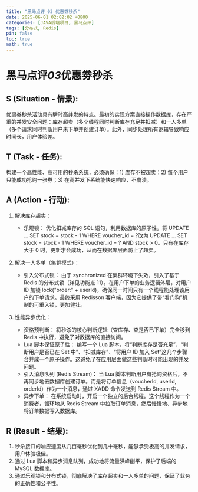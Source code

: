 ```yaml
---
title: "黑马点评_03_优惠劵秒杀"
date: 2025-06-01 02:02:02 +0800
categories: [JAVA后端项目, 黑马点评]
tags: [分布式, Redis]
pin: false
toc: true
math: true
---
```


# 黑马点评*03*优惠劵秒杀

## S (Situation - 情景):

优惠券秒杀活动具有瞬时高并发的特点。最初的实现方案直接操作数据库，存在严重的并发安全问题：库存超卖（多个线程同时判断库存充足并扣减）和一人多单（多个请求同时判断用户未下单并创建订单）。此外，同步处理所有逻辑导致响应时间长，用户体验差。

## T (Task - 任务):

构建一个高性能、高可用的秒杀系统，必须确保：1) 库存不被超卖；2) 每个用户只能成功抢购一张券；3) 在高并发下系统能快速响应，不崩溃。

## A (Action - 行动):

1. 解决库存超卖：

   - 乐观锁： 优化扣减库存的 SQL 语句，利用数据库的原子性。将 UPDATE ... SET stock = stock - 1 WHERE voucher_id = ?改为 UPDATE ... SET stock = stock - 1 WHERE voucher_id = ? AND stock > 0。只有在库存大于 0 时，更新才会成功，从而在数据库层面防止了超卖。

2. 解决一人多单（集群模式）：
   - 引入分布式锁： 由于 synchronized 在集群环境下失效，引入了基于 Redis 的分布式锁（详见功能点 11）。在用户下单的业务逻辑外层，对用户 ID 加锁 lock("order:" + userId)，确保同一时间只有一个线程能处理该用户的下单请求。最终采用 Redisson 客户端，因为它提供了带“看门狗”机制的可重入锁，更加健壮。
3. 性能异步优化：
   - 资格预判断： 将秒杀的核心判断逻辑（查库存、查是否已下单）完全移到 Redis 中执行，避免了对数据库的直接访问。
   - Lua 脚本保证原子性： 编写一个 Lua 脚本，将“判断库存是否充足”、“判断用户是否已在 Set 中”、“扣减库存”、“将用户 ID 加入 Set”这几个步骤合并成一个原子操作。这避免了在应用层面做这些判断时可能出现的并发问题。
   - 引入消息队列 (Redis Stream)： 当 Lua 脚本判断用户有抢购资格后，不再同步地去数据库创建订单。而是将订单信息（voucherId, userId, orderId）作为一个消息，通过 XADD 命令发送到 Redis Stream 中。
   - 异步下单： 在系统启动时，开启一个独立的后台线程。这个线程作为一个消费者，循环地从 Redis Stream 中拉取订单消息，然后慢慢地、异步地将订单数据写入数据库。

## R (Result - 结果):

1. 秒杀接口的响应速度从几百毫秒优化到几十毫秒，能够承受极高的并发请求，用户体验极佳。
2. 通过 Lua 脚本和异步消息队列，成功地将流量洪峰削平，保护了后端的 MySQL 数据库。
3. 通过乐观锁和分布式锁，彻底解决了库存超卖和一人多单的问题，保证了业务的正确性和公平性。
